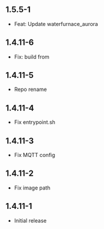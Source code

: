 <!-- https://developers.home-assistant.io/docs/add-ons/presentation#keeping-a-changelog -->

## 1.5.5-1

- Feat: Update waterfurnace_aurora

## 1.4.11-6

- Fix: build from

## 1.4.11-5

- Repo rename

## 1.4.11-4

- Fix entrypoint.sh

## 1.4.11-3

- Fix MQTT config

## 1.4.11-2

- Fix image path


## 1.4.11-1

- Initial release


